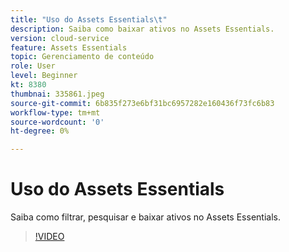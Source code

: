 ```yaml
---
title: "Uso do Assets Essentials\t"
description: Saiba como baixar ativos no Assets Essentials.
version: cloud-service
feature: Assets Essentials
topic: Gerenciamento de conteúdo
role: User
level: Beginner
kt: 8380
thumbnai: 335861.jpeg
source-git-commit: 6b835f273e6bf31bc6957282e160436f73fc6b83
workflow-type: tm+mt
source-wordcount: '0'
ht-degree: 0%

---
```



# Uso do Assets Essentials

Saiba como filtrar, pesquisar e baixar ativos no Assets Essentials.

>[!VIDEO](https://video.tv.adobe.com/v/335861/?quality=12&learn=on)
